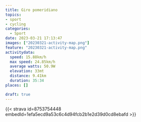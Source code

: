 ```yaml
---
title: Giro pomeridiano
topics:
- sport
- cycling
categories:
  - Sport
date: 2023-03-21 17:13:47
images: ["20230321-activity-map.png"]
feature: "20230321-activity-map.png"
activitydata:
  speed: 15.88km/h
  max speed: 24.85km/h
  average watts: 50.9W
  elevation: 33mt
  distance: 9.41km
  duration: 35:34
places: []

draft: true
---
```


<!--more--> 

 [//]: # ({{< figure src="20230321-activity-map.png" title="map" >}})


{{< strava id=8753754448 embedId=1efa5ecd9a53c6c4d94fcb2b1e2d39d0cd8ebafd >}}
